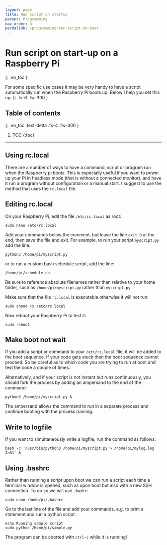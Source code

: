 ```yaml
---
layout: page
title: Run script on startup
parent: Programming
nav_order: 3
permalink: /programming/run-script-on-boot
---
```


# Run script on start-up on a Raspberry Pi
{: .no_toc }

For some specific use cases it may be very handy to have a script automatically run when the Raspberry Pi boots up. Below I help you set this up.
{: .fs-6 .fw-300 }

## Table of contents
{: .no_toc .text-delta .fs-4 .fw-300 }

1. TOC
{:toc}
---

## Using rc.local
There are a number of ways to have a command, script or program run when the Raspberry pi boots. This is especially useful if you want to power up your Pi in headless mode (that is without a connected monitor), and have it run a program without configuration or a manual start. I suggest to use the method that uses the `rc.local` file.

## Editing rc.local
On your Raspberry Pi, edit the file `/etc/rc.local` as root:

```
sudo nano /etc/rc.local
```

Add your commands below the comment, but leave the line `exit 0` at the end, then save the file and exit. For example, to run your script `myscript.py` add the line:

```
python3 /home/pi/myscript.py
```

or to run a custom bash schedule script, add the line:

```
/home/pi/schedule.sh
```

Be sure to reference absolute filenames rather than relative to your home folder, such as `/home/pi/myscript.py` rather than `myscript.py`.

Make sure that the file `rc.local` is executable otherwise it will not run:

```
sudo chmod +x /etc/rc.local
```

Now reboot your Raspberry Pi to test it:

```
sudo reboot
```

## Make boot not wait
If you add a script or command to your `/etc/rc.local` file, it will be added to the boot sequence. If your code gets stuck then the boot sequence cannot proceed. So be careful as to which code you are trying to run at boot and test the code a couple of times.

Alternatively, and if your script is not instant but runs continuously, you should fork the process by adding an ampersand to the end of the command:

```
python3 /home/pi/myscript.py &
```

The ampersand allows the command to run in a separate process and continue booting with the process running.

## Write to logfile
If you want to simultaneously write a logfile, run the command as follows:

```
bash -c '/usr/bin/python3 /home/pi/myscript.py > /home/pi/mylog.log 2>&1' &
```

## Using .bashrc
Rather than running a script upon boot we can run a script each time a terminal window is opened, such as upon boot but also with a new SSH connection. To do so we will use `.bashr`:

```
sudo nano /home/pi/.bashrc
```

Go to the last line of the file and add your commands, e.g. to print a statement and run a python script:

```
echo Running sample script
sudo python /home/pi/sample.py
```

 The program can be aborted with `ctrl-c` while it is running!
